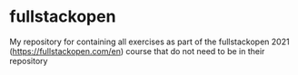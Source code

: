 # fullstackopen
My repository for containing all exercises as part of the fullstackopen 2021 (https://fullstackopen.com/en) course that do not need to be in their repository
